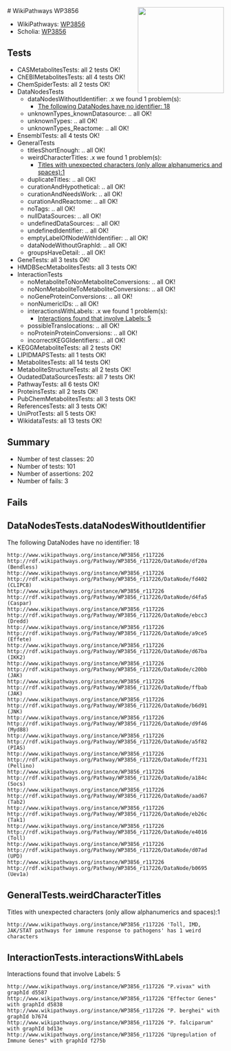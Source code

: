 <img style="float: right; width: 200px" src="https://upload.wikimedia.org/wikipedia/commons/thumb/8/83/Wplogo_with_text_500.png/640px-Wplogo_with_text_500.png" />
# WikiPathways WP3856

* WikiPathways: [WP3856](https://new.wikipathways.org/pathways/WP3856)
* Scholia: [WP3856](https://scholia.toolforge.org/wikipathways/WP3856)
## Tests
* CASMetabolitesTests: all 2 tests OK!
* ChEBIMetabolitesTests: all 4 tests OK!
* ChemSpiderTests: all 2 tests OK!
* DataNodesTests
    * dataNodesWithoutIdentifier: .x we found 1 problem(s):
        * [The following DataNodes have no identifier: 18](#8792c498)
    * unknownTypes_knownDatasource: .. all OK!
    * unknownTypes: .. all OK!
    * unknownTypes_Reactome: .. all OK!
* EnsemblTests: all 4 tests OK!
* GeneralTests
    * titlesShortEnough: .. all OK!
    * weirdCharacterTitles: .x we found 1 problem(s):
        * [Titles with unexpected characters (only allow alphanumerics and spaces):1](#fda87b3f)
    * duplicateTitles: .. all OK!
    * curationAndHypothetical: .. all OK!
    * curationAndNeedsWork: .. all OK!
    * curationAndReactome: .. all OK!
    * noTags: .. all OK!
    * nullDataSources: .. all OK!
    * undefinedDataSources: .. all OK!
    * undefinedIdentifier: .. all OK!
    * emptyLabelOfNodeWithIdentifier: .. all OK!
    * dataNodeWithoutGraphId: .. all OK!
    * groupsHaveDetail: .. all OK!
* GeneTests: all 3 tests OK!
* HMDBSecMetabolitesTests: all 3 tests OK!
* InteractionTests
    * noMetaboliteToNonMetaboliteConversions: .. all OK!
    * noNonMetaboliteToMetaboliteConversions: .. all OK!
    * noGeneProteinConversions: .. all OK!
    * nonNumericIDs: .. all OK!
    * interactionsWithLabels: .x we found 1 problem(s):
        * [Interactions found that involve Labels: 5](#630d267c)
    * possibleTranslocations: .. all OK!
    * noProteinProteinConversions: .. all OK!
    * incorrectKEGGIdentifiers: .. all OK!
* KEGGMetaboliteTests: all 2 tests OK!
* LIPIDMAPSTests: all 1 tests OK!
* MetabolitesTests: all 14 tests OK!
* MetaboliteStructureTests: all 2 tests OK!
* OudatedDataSourcesTests: all 7 tests OK!
* PathwayTests: all 6 tests OK!
* ProteinsTests: all 2 tests OK!
* PubChemMetabolitesTests: all 3 tests OK!
* ReferencesTests: all 3 tests OK!
* UniProtTests: all 5 tests OK!
* WikidataTests: all 13 tests OK!


## Summary

* Number of test classes: 20
* Number of tests: 101
* Number of assertions: 202
* Number of fails: 3

## Fails

<a name="8792c498" />

## DataNodesTests.dataNodesWithoutIdentifier

The following DataNodes have no identifier: 18
```
http://www.wikipathways.org/instance/WP3856_r117226 http://rdf.wikipathways.org/Pathway/WP3856_r117226/DataNode/df20a (Bendless)
http://www.wikipathways.org/instance/WP3856_r117226 http://rdf.wikipathways.org/Pathway/WP3856_r117226/DataNode/fd402 (CLIPC8)
http://www.wikipathways.org/instance/WP3856_r117226 http://rdf.wikipathways.org/Pathway/WP3856_r117226/DataNode/d4fa5 (Caspar)
http://www.wikipathways.org/instance/WP3856_r117226 http://rdf.wikipathways.org/Pathway/WP3856_r117226/DataNode/ebcc3 (Dredd)
http://www.wikipathways.org/instance/WP3856_r117226 http://rdf.wikipathways.org/Pathway/WP3856_r117226/DataNode/a9ce5 (Effete)
http://www.wikipathways.org/instance/WP3856_r117226 http://rdf.wikipathways.org/Pathway/WP3856_r117226/DataNode/d67ba (IKK2)
http://www.wikipathways.org/instance/WP3856_r117226 http://rdf.wikipathways.org/Pathway/WP3856_r117226/DataNode/c20bb (JAK)
http://www.wikipathways.org/instance/WP3856_r117226 http://rdf.wikipathways.org/Pathway/WP3856_r117226/DataNode/ffbab (JAK)
http://www.wikipathways.org/instance/WP3856_r117226 http://rdf.wikipathways.org/Pathway/WP3856_r117226/DataNode/b6d91 (JNK)
http://www.wikipathways.org/instance/WP3856_r117226 http://rdf.wikipathways.org/Pathway/WP3856_r117226/DataNode/d9f46 (Myd88)
http://www.wikipathways.org/instance/WP3856_r117226 http://rdf.wikipathways.org/Pathway/WP3856_r117226/DataNode/a5f82 (PIAS)
http://www.wikipathways.org/instance/WP3856_r117226 http://rdf.wikipathways.org/Pathway/WP3856_r117226/DataNode/ff231 (Pellino)
http://www.wikipathways.org/instance/WP3856_r117226 http://rdf.wikipathways.org/Pathway/WP3856_r117226/DataNode/a184c (Socs)
http://www.wikipathways.org/instance/WP3856_r117226 http://rdf.wikipathways.org/Pathway/WP3856_r117226/DataNode/aad67 (Tab2)
http://www.wikipathways.org/instance/WP3856_r117226 http://rdf.wikipathways.org/Pathway/WP3856_r117226/DataNode/eb26c (Tak1)
http://www.wikipathways.org/instance/WP3856_r117226 http://rdf.wikipathways.org/Pathway/WP3856_r117226/DataNode/e4016 (Toll)
http://www.wikipathways.org/instance/WP3856_r117226 http://rdf.wikipathways.org/Pathway/WP3856_r117226/DataNode/d07ad (UPD)
http://www.wikipathways.org/instance/WP3856_r117226 http://rdf.wikipathways.org/Pathway/WP3856_r117226/DataNode/b0695 (Uev1a)
```

<a name="fda87b3f" />

## GeneralTests.weirdCharacterTitles

Titles with unexpected characters (only allow alphanumerics and spaces):1
```
http://www.wikipathways.org/instance/WP3856_r117226 'Toll, IMD, JAK/STAT pathways for immune response to pathogens' has 1 weird characters
```

<a name="630d267c" />

## InteractionTests.interactionsWithLabels

Interactions found that involve Labels: 5
```
http://www.wikipathways.org/instance/WP3856_r117226 "P.vivax" with graphId d5587
http://www.wikipathways.org/instance/WP3856_r117226 "Effector Genes" with graphId d5838
http://www.wikipathways.org/instance/WP3856_r117226 "P. berghei" with graphId b7674
http://www.wikipathways.org/instance/WP3856_r117226 "P. falciparum" with graphId bd13e
http://www.wikipathways.org/instance/WP3856_r117226 "Upregulation of Immune Genes" with graphId f275b
```

